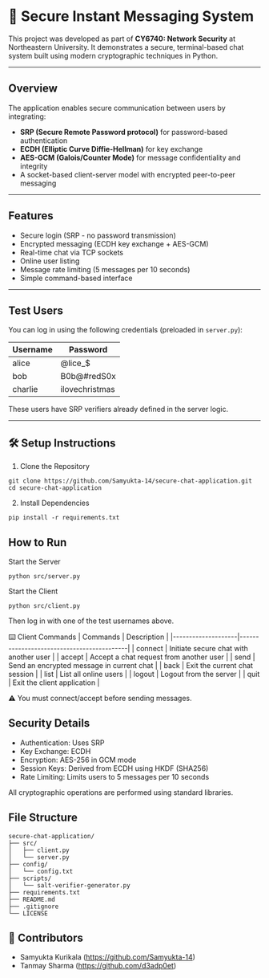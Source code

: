 
# 🔐 Secure Instant Messaging System


This project was developed as part of **CY6740: Network Security** at Northeastern University. It demonstrates a secure, terminal-based chat system built using modern cryptographic techniques in Python.

---

## Overview

The application enables secure communication between users by integrating:

- **SRP (Secure Remote Password protocol)** for password-based authentication
- **ECDH (Elliptic Curve Diffie-Hellman)** for key exchange
- **AES-GCM (Galois/Counter Mode)** for message confidentiality and integrity
- A socket-based client-server model with encrypted peer-to-peer messaging

---

## Features

-  Secure login (SRP - no password transmission)
-  Encrypted messaging (ECDH key exchange + AES-GCM)
-  Real-time chat via TCP sockets
-  Online user listing
-  Message rate limiting (5 messages per 10 seconds)
-  Simple command-based interface

---

## Test Users

You can log in using the following credentials (preloaded in `server.py`):

| Username | Password      |
|----------|---------------|
| alice    | @lice_$       |
| bob      | B0b@#redS0x   |
| charlie  | ilovechristmas|

These users have SRP verifiers already defined in the server logic.

---

## 🛠️ Setup Instructions

1. Clone the Repository
```
git clone https://github.com/Samyukta-14/secure-chat-application.git
cd secure-chat-application
```
2. Install Dependencies
```
pip install -r requirements.txt
```
## How to Run

Start the Server
```
python src/server.py
```
Start the Client
```
python src/client.py
```
Then log in with one of the test usernames above.

⌨️ Client Commands
|      Commands      |              Description                  |
|--------------------|-------------------------------------------|
| connect <username> | Initiate secure chat with another user    |
| accept <username>  | Accept a chat request from another user   |
| send <message>     | Send an encrypted message in current chat |
| back               | Exit the current chat session             |
| list               | List all online users                     |
| logout             | Logout from the server                    |
| quit               | Exit the client application               |

⚠️ You must connect/accept before sending messages.

## Security Details
- Authentication: Uses SRP 
- Key Exchange: ECDH 
- Encryption: AES-256 in GCM mode 
- Session Keys: Derived from ECDH using HKDF (SHA256)
- Rate Limiting: Limits users to 5 messages per 10 seconds

All cryptographic operations are performed using standard libraries.

## File Structure
```
secure-chat-application/
├── src/
│   ├── client.py
│   └── server.py
├── config/
│   └── config.txt
├── scripts/
│   └── salt-verifier-generator.py
├── requirements.txt
├── README.md
├── .gitignore
└── LICENSE
```
## 👥 Contributors
- Samyukta Kurikala (https://github.com/Samyukta-14)
- Tanmay Sharma (https://github.com/d3adp0et)
